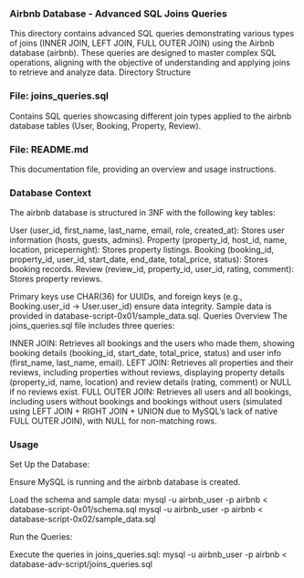 ### Airbnb Database - Advanced SQL Joins Queries
This directory contains advanced SQL queries demonstrating various types of joins (INNER JOIN, LEFT JOIN, FULL OUTER JOIN) using the Airbnb database (airbnb). These queries are designed to master complex SQL operations, aligning with the objective of understanding and applying joins to retrieve and analyze data.
Directory Structure

### File: joins_queries.sql
Contains SQL queries showcasing different join types applied to the airbnb database tables (User, Booking, Property, Review).


### File: README.md
This documentation file, providing an overview and usage instructions.


### Database Context
The airbnb database is structured in 3NF with the following key tables:

User (user_id, first_name, last_name, email, role, created_at): Stores user information (hosts, guests, admins).
Property (property_id, host_id, name, location, pricepernight): Stores property listings.
Booking (booking_id, property_id, user_id, start_date, end_date, total_price, status): Stores booking records.
Review (review_id, property_id, user_id, rating, comment): Stores property reviews.

Primary keys use CHAR(36) for UUIDs, and foreign keys (e.g., Booking.user_id → User.user_id) ensure data integrity. Sample data is provided in database-script-0x01/sample_data.sql.
Queries Overview
The joins_queries.sql file includes three queries:

INNER JOIN: Retrieves all bookings and the users who made them, showing booking details (booking_id, start_date, total_price, status) and user info (first_name, last_name, email).
LEFT JOIN: Retrieves all properties and their reviews, including properties without reviews, displaying property details (property_id, name, location) and review details (rating, comment) or NULL if no reviews exist.
FULL OUTER JOIN: Retrieves all users and all bookings, including users without bookings and bookings without users (simulated using LEFT JOIN + RIGHT JOIN + UNION due to MySQL’s lack of native FULL OUTER JOIN), with NULL for non-matching rows.

### Usage

Set Up the Database:

Ensure MySQL is running and the airbnb database is created.

Load the schema and sample data:
mysql -u airbnb_user -p airbnb < database-script-0x01/schema.sql
mysql -u airbnb_user -p airbnb < database-script-0x02/sample_data.sql

Run the Queries:

Execute the queries in joins_queries.sql:
mysql -u airbnb_user -p airbnb < database-adv-script/joins_queries.sql

